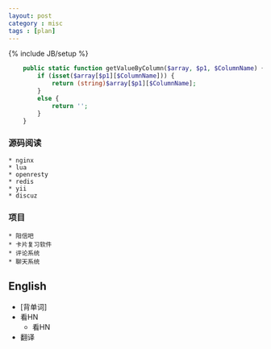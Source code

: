 ```yaml
---
layout: post
category : misc
tags : [plan]
---
```

{% include JB/setup %}

```php
    public static function getValueByColumn($array, $p1, $ColumnName) {
        if (isset($array[$p1][$ColumnName])) {
            return (string)$array[$p1][$ColumnName];
        }
        else {
            return '';
        }
    }
```

### 源码阅读

    * nginx
    * lua
    * openresty
    * redis
    * yii
    * discuz

### 项目

    * 阳信吧
    * 卡片复习软件
    * 评论系统
    * 聊天系统    
English
---
* [背单词]
* 看HN
    * 看HN
* 翻译